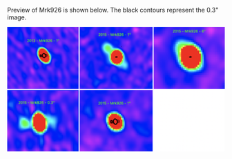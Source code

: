 Preview of Mrk926 is shown below. The black contours represent the 0.3" image. 

![Mrk926](Mrk926.png "Mrk926")

